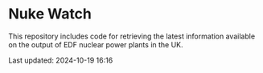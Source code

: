 # Nuke Watch

This repository includes code for retrieving the latest information available on the output of EDF nuclear power plants in the UK.

Last updated: 2024-10-19 16:16